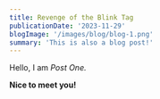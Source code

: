 ```yaml
---
title: Revenge of the Blink Tag
publicationDate: '2023-11-29'
blogImage: '/images/blog/blog-1.png'
summary: 'This is also a blog post!'
---
```


Hello, I am _Post One._

**Nice to meet you!**
